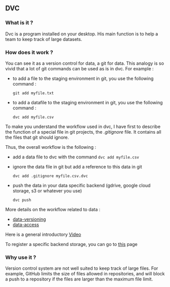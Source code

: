 ## DVC

### What is it ? 

Dvc is a program installed on your desktop. His main function is to help a team to keep track of large datasets. 

### How does it work ? 

You can see it as a version control for data, a git for data.
This analogy is so vivid that a lot of git commands can be used as is in dvc. 
For example :
- to add a file to the staging environment in git, you use the following command :

    ```git add myfile.txt```
    
- to add a datafile to the staging environment in git, you use the following command :

    ```dvc add myfile.csv```
    
To make you understand the workflow used in dvc, I have first to describe the function of a special 
file in git projects, the *.gitignore* file. It contains all the files that git should ignore. 

Thus, the overall workflow is the following : 

- add a data file to dvc with the command ```dvc add myfile.csv``` 

- ignore the data file in git but add a reference to this data in git 
  
  ```dvc add .gitignore myfile.csv.dvc```
- push the data in your data specific backend (gdrive, google cloud storage, s3 or whatever you use) 
   
   ```dvc push```

More details on the workflow related to data :

- [data-versioning](https://dvc.org/doc/start/data-versioning)
- [data-access](https://dvc.org/doc/start/data-access)


Here is a general introductory [Video](https://www.youtube.com/watch?v=kLKBcPonMYw)

To register a specific backend storage, you can go to [this](https://dvc.org/doc/command-reference/remote/add) page

### Why use it ? 

Version control system are not well suited to keep track of large files. 
For example, GitHub limits the size of files allowed in repositories, and will block a push to a repository if the files are larger than the maximum file limit.




